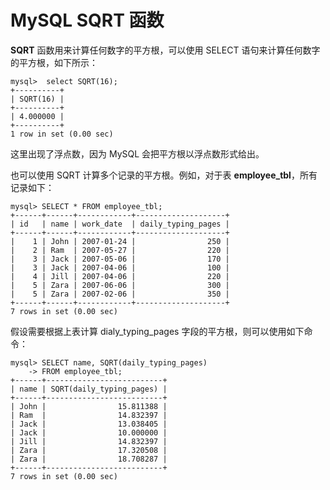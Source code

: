 # MySQL SQRT 函数

**SQRT** 函数用来计算任何数字的平方根，可以使用 SELECT 语句来计算任何数字的平方根，如下所示：  

```
mysql>  select SQRT(16);
+----------+
| SQRT(16) |
+----------+
| 4.000000 |
+----------+
1 row in set (0.00 sec)

```  

这里出现了浮点数，因为 MySQL 会把平方根以浮点数形式给出。  

也可以使用 SQRT 计算多个记录的平方根。例如，对于表 **employee_tbl**，所有记录如下：  

```
mysql> SELECT * FROM employee_tbl;
+------+------+------------+--------------------+
| id   | name | work_date  | daily_typing_pages |
+------+------+------------+--------------------+
|    1 | John | 2007-01-24 |                250 |
|    2 | Ram  | 2007-05-27 |                220 |
|    3 | Jack | 2007-05-06 |                170 |
|    3 | Jack | 2007-04-06 |                100 |
|    4 | Jill | 2007-04-06 |                220 |
|    5 | Zara | 2007-06-06 |                300 |
|    5 | Zara | 2007-02-06 |                350 |
+------+------+------------+--------------------+
7 rows in set (0.00 sec)

```  


假设需要根据上表计算 dialy_typing_pages 字段的平方根，则可以使用如下命令：  

```
mysql> SELECT name, SQRT(daily_typing_pages)
    -> FROM employee_tbl;
+------+--------------------------+
| name | SQRT(daily_typing_pages) |
+------+--------------------------+
| John |                15.811388 |
| Ram  |                14.832397 |
| Jack |                13.038405 |
| Jack |                10.000000 |
| Jill |                14.832397 |
| Zara |                17.320508 |
| Zara |                18.708287 |
+------+--------------------------+
7 rows in set (0.00 sec)
```  


